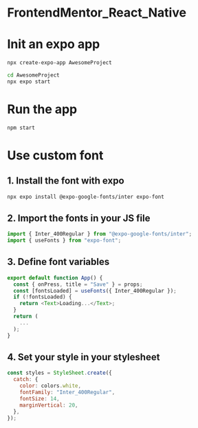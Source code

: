 # FrontendMentor_React_Native

# Init an expo app

```Bash
npx create-expo-app AwesomeProject

cd AwesomeProject
npx expo start
```

# Run the app

```Bash
npm start
```

# Use custom font

## 1. Install the font with expo

```Bash
npx expo install @expo-google-fonts/inter expo-font
```

## 2. Import the fonts in your JS file

```javascript
import { Inter_400Regular } from "@expo-google-fonts/inter";
import { useFonts } from "expo-font";
```

## 3. Define font variables

```javascript
export default function App() {
  const { onPress, title = "Save" } = props;
  const [fontsLoaded] = useFonts({ Inter_400Regular });
  if (!fontsLoaded) {
    return <Text>Loading...</Text>;
  }
  return (
    ...
  );
}
```

## 4. Set your style in your stylesheet

```javascript
const styles = StyleSheet.create({
  catch: {
    color: colors.white,
    fontFamily: "Inter_400Regular",
    fontSize: 14,
    marginVertical: 20,
  },
});
```
